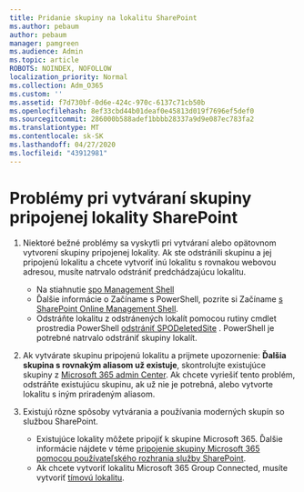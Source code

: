 ```yaml
---
title: Pridanie skupiny na lokalitu SharePoint
ms.author: pebaum
author: pebaum
manager: pamgreen
ms.audience: Admin
ms.topic: article
ROBOTS: NOINDEX, NOFOLLOW
localization_priority: Normal
ms.collection: Adm_O365
ms.custom: ''
ms.assetid: f7d730bf-0d6e-424c-970c-6137c71cb50b
ms.openlocfilehash: 8ef33cbd44b01deaf0e45813d019f7696ef5def0
ms.sourcegitcommit: 286000b588adef1bbbb28337a9d9e087ec783fa2
ms.translationtype: MT
ms.contentlocale: sk-SK
ms.lasthandoff: 04/27/2020
ms.locfileid: "43912981"
---
```

# <a name="issues-when-creating-a-group-connected-site-in-sharepoint"></a>Problémy pri vytváraní skupiny pripojenej lokality SharePoint

1. Niektoré bežné problémy sa vyskytli pri vytváraní alebo opätovnom vytvorení skupiny pripojenej lokality.
Ak ste odstránili skupinu a jej pripojenú lokalitu a chcete vytvoriť inú lokalitu s rovnakou webovou adresou, musíte natrvalo odstrániť predchádzajúcu lokalitu.

   - Na stiahnutie [spo Management Shell](https://support.office.com/article/introduction-to-the-sharepoint-online-management-shell-c16941c3-19b4-4710-8056-34c034493429)
   - Ďalšie informácie o Začíname s PowerShell, pozrite si Začíname [s SharePoint Online Management Shell](https://docs.microsoft.com/powershell/module/sharepoint-online/remove-sposite).
   - Odstráňte lokalitu z odstránených lokalít pomocou rutiny cmdlet prostredia PowerShell [odstrániť SPODeletedSite](https://docs.microsoft.com/powershell/module/sharepoint-online/remove-sposite?view=sharepoint-ps) . PowerShell je potrebné natrvalo odstrániť skupiny lokalít.

1. Ak vytvárate skupinu pripojenú lokalitu a prijmete upozornenie: **Ďalšia skupina s rovnakým aliasom už existuje**, skontrolujte existujúce skupiny z [Microsoft 365 admin Center](https://admin.microsoft.com/AdminPortal/Home#/groups). Ak chcete vyriešiť tento problém, odstráňte existujúcu skupinu, ak už nie je potrebná, alebo vytvorte lokalitu s iným priradeným aliasom.

1. Existujú rôzne spôsoby vytvárania a používania moderných skupín so službou SharePoint.

   - Existujúce lokality môžete pripojiť k skupine Microsoft 365. Ďalšie informácie nájdete v téme [pripojenie skupiny Microsoft 365 pomocou používateľského rozhrania služby SharePoint](https://docs.microsoft.com/sharepoint/dev/transform/modernize-connect-to-office365-group#connect-an-office-365-group-using-the-sharepoint-user-interface).
   - Ak chcete vytvoriť lokalitu Microsoft 365 Group Connected, musíte vytvoriť [tímovú lokalitu](https://admin.microsoft.com/sharepoint).

